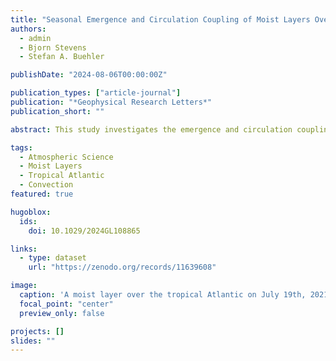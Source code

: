 ```yaml
---
title: "Seasonal Emergence and Circulation Coupling of Moist Layers Over the Tropical Atlantic"
authors:
  - admin
  - Bjorn Stevens
  - Stefan A. Buehler

publishDate: "2024-08-06T00:00:00Z"

publication_types: ["article-journal"]
publication: "*Geophysical Research Letters*"
publication_short: ""

abstract: This study investigates the emergence and circulation coupling of mid-tropospheric moist layers in the tropics and highlights the strong seasonal variability over the tropical Atlantic, which is tied to the dynamics of African easterly waves, the Hadley circulation and convective aggregation. This study was highlighted on [eos.org](https://eos.org/editor-highlights/characteristics-of-moist-layers-over-the-tropical-atlantic).

tags:
  - Atmospheric Science
  - Moist Layers
  - Tropical Atlantic
  - Convection
featured: true

hugoblox:
  ids:
    doi: 10.1029/2024GL108865

links:
  - type: dataset
    url: "https://zenodo.org/records/11639608"

image:
  caption: 'A moist layer over the tropical Atlantic on July 19th, 2021.'
  focal_point: "center"
  preview_only: false

projects: []
slides: ""
---
```

